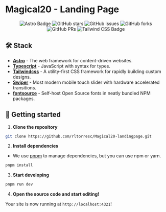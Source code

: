 # Magical20 - Landing Page

<div align="center">

![Astro Badge](https://img.shields.io/badge/Astro-BC52EE?logo=astro&logoColor=fff&style=flat)
![GitHub stars](https://img.shields.io/github/stars/midudev/esland-web)
![GitHub issues](https://img.shields.io/github/issues/midudev/esland-web)
![GitHub forks](https://img.shields.io/github/forks/midudev/esland-web)
![GitHub PRs](https://img.shields.io/github/issues-pr/midudev/esland-web)
![Tailwind CSS Badge](https://img.shields.io/badge/Tailwind%20CSS-06B6D4?logo=tailwindcss&logoColor=fff&style=flat)

</div>

## 🛠️ Stack

- [**Astro**](https://astro.build/) - The web framework for content-driven websites.
- [**Typescript**](https://www.typescriptlang.org/) - JavaScript with syntax for types.
- [**Tailwindcss**](https://tailwindcss.com/) - A utility-first CSS framework for rapidly building custom designs.
- [**Swiper**](https://github.com/nolimits4web/swiper) - Most modern mobile touch slider with hardware accelerated transitions.
- [**fontsource**](https://fontsource.org/) - Self-host Open Source fonts in neatly bundled NPM packages.

## 🚀 Getting started

1. **Clone the repository**

```bash
git clone https://github.com/rltorresc/Magical20-landingpage.git
```

2. **Install dependencies**

- We use [pnpm](https://pnpm.io/) to manage dependencies, but you can use npm or yarn.

```bash
pnpm install
```

3. **Start developing**

```bash
pnpm run dev
```

4. **Open the source code and start editing!**

Your site is now running at `http://localhost:4321`!
